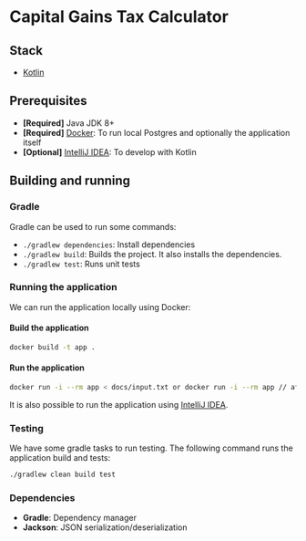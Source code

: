 # Capital Gains Tax Calculator

## Stack

* [Kotlin](https://kotlinlang.org/)

## Prerequisites

* **[Required]** Java JDK 8+
* **[Required]** [Docker](https://www.docker.com/): To run local Postgres and optionally the application itself
* **[Optional]** [IntelliJ IDEA](https://www.jetbrains.com/idea/): To develop with Kotlin

## Building and running

### Gradle

Gradle can be used to run some commands:

* `./gradlew dependencies`: Install dependencies
* `./gradlew build`: Builds the project. It also installs the dependencies.
* `./gradlew test`: Runs unit tests

### Running the application

We can run the application locally using Docker:

#### Build the application

```bash
docker build -t app .
```

#### Run the application

```bash
docker run -i --rm app < docs/input.txt or docker run -i --rm app // after input the data
```

It is also possible to run the application using [IntelliJ IDEA](https://www.jetbrains.com/idea/).

### Testing

We have some gradle tasks to run testing. The following command runs the application build and tests:

```bash
./gradlew clean build test
```

### Dependencies

* **Gradle**: Dependency manager
* **Jackson**: JSON serialization/deserialization